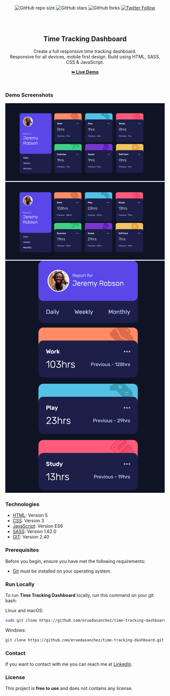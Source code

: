 <div align="center">
  
  ![GitHub repo size](https://img.shields.io/github/repo-size/eruedasanchez/time-tracking-dashboard)
  ![GitHub stars](https://img.shields.io/github/stars/eruedasanchez/time-tracking-dashboard?style=social)
  ![GitHub forks](https://img.shields.io/github/forks/eruedasanchez/time-tracking-dashboard?style=social)
  [![Twitter Follow](https://img.shields.io/twitter/follow/RSanchez_Eze?style=social)](https://twitter.com/intent/follow?screen_name=RSanchez_Eze)
  

  <br />
  <br />

  <h2 align="center">Time Tracking Dashboard</h2>

  Create a full responsive time tracking dashboard. <br/>Responsive for all devices, mobile first design. Build using HTML, SASS, CSS & JavaScript.

  <a href="https://eruedasanchez.github.io/time-tracking-dashboard/"><strong>➥ Live Demo</strong></a>

</div>

<br />

### Demo Screenshots

![Dashboard Desktop Demo](./assets/img/readme-images/readme-one.jpg "Desktop Demo")
![Dashboard Desktop Demo](./assets/img/readme-images/readme-dos.jpg "Desktop Demo")
![Dashboard Desktop Demo](./assets/img/readme-images/readme-tres.jpg "Desktop Demo")

### Technologies

* [HTML](): Version 5 
* [CSS](): Version 3
* [JavaScript](): Version ES6
* [SASS](): Version 1.62.0
* [GIT](): Version 2.40

### Prerequisites

Before you begin, ensure you have met the following requirements:

* [Git](https://git-scm.com/downloads "Download Git") must be installed on your operating system.

### Run Locally

To run **Time Tracking Dashboard** locally, run this command on your git bash:

Linux and macOS:

```bash
sudo git clone https://github.com/eruedasanchez/time-tracking-dashboard.git
```

Windows:

```bash
git clone https://github.com/eruedasanchez/time-tracking-dashboard.git
```

### Contact

If you want to contact with me you can reach me at [LinkedIn](https://www.linkedin.com/in/e-ruedasanchez/).

### License

This project is **free to use** and does not contains any license.
